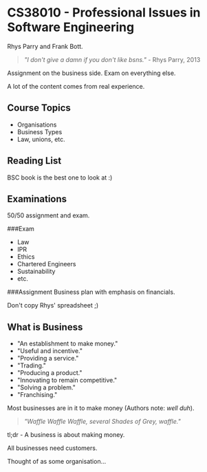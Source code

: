 CS38010 - Professional Issues in Software Engineering
=====================================================

Rhys Parry and Frank Bott.

> *"I don't give a damn if you don't like bsns."* - Rhys Parry, 2013

Assignment on the business side. Exam on everything else.

A lot of the content comes from real experience.


Course Topics
-------------

* Organisations
* Business Types
* Law, unions, etc.


Reading List
------------

BSC book is the best one to look at :)


Examinations
------------

50/50 assignment and exam.

###Exam 
* Law
* IPR
* Ethics
* Chartered Engineers
* Sustainability
* etc.

###Assignment
Business plan with emphasis on financials.

Don't copy Rhys' spreadsheet ;)


What is Business
----------------

* "An establishment to make money."
* "Useful and incentive."
* "Providing a service."
* "Trading."
* "Producing a product."
* "Innovating to remain competitive."
* "Solving a problem."
* "Franchising."

Most businesses are in it to make money (Authors note: *well duh*).

> *"Waffle Waffle Waffle, several Shades of Grey, waffle."*

tl;dr - A business is about making money.

All businesses need customers.

Thought of as some organisation...
